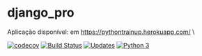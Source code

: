 # django_pro

Aplicação disponível: em https://pythontrainup.herokuapp.com/ \

[![codecov](https://codecov.io/gh/matheuscbs/django_pro/branch/main/graph/badge.svg?token=OLLGM5N6LY)](https://codecov.io/gh/matheuscbs/django_pro)
[![Build Status](https://app.travis-ci.com/matheuscbs/django_pro.svg?branch=main)](https://app.travis-ci.com/matheuscbs/django_pro)
[![Updates](https://pyup.io/repos/github/matheuscbs/django_pro/shield.svg)](https://pyup.io/repos/github/matheuscbs/django_pro/)
[![Python 3](https://pyup.io/repos/github/matheuscbs/django_pro/python-3-shield.svg)](https://pyup.io/repos/github/matheuscbs/django_pro/)
